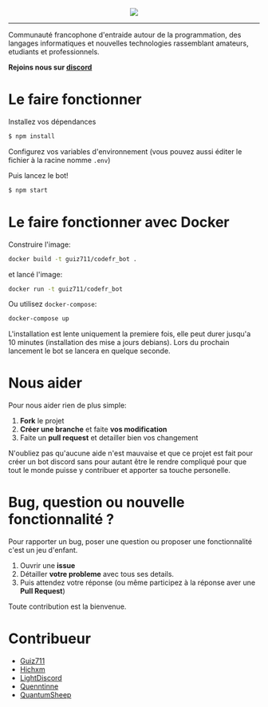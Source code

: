 <p align="center">  

  <img src="https://cdn.discordapp.com/icons/295219533944324098/ab16e3128fe85ca4af25d36c73608e2c.png">

  ----------

  Communauté francophone d'entraide autour de la programmation, des langages informatiques et nouvelles technologies rassemblant amateurs, etudiants et professionnels.

  **Rejoins nous sur [discord](https://discord.gg/DqjWcUc)**

</p>

# Le faire fonctionner

Installez vos dépendances
```bash
$ npm install
```

Configurez vos variables d'environnement (vous pouvez aussi éditer le fichier à la racine nomme `.env`)

Puis lancez le bot!
```bash
$ npm start
```

# Le faire fonctionner avec Docker

Construire l'image:
```bash
docker build -t guiz711/codefr_bot .
```

et lancé l'image:
```bash
docker run -t guiz711/codefr_bot
```

Ou utilisez `docker-compose`:
```bash
docker-compose up
```

L'installation est lente uniquement la premiere fois, elle peut durer
jusqu'a 10 minutes (installation des mise a jours debians). Lors du prochain lancement
le bot se lancera en quelque seconde.

# Nous aider

Pour nous aider rien de plus simple:

 1. **Fork** le projet
 2. **Créer une branche** et faite **vos modification**
 3. Faite un **pull request** et detailler bien vos changement

N'oubliez pas qu'aucune aide n'est mauvaise et que ce projet est fait pour créer un bot discord sans pour autant être le rendre compliqué pour que tout le monde puisse y contribuer et apporter sa touche personelle.

# Bug, question ou nouvelle fonctionnalité ?

Pour rapporter un bug, poser une question ou proposer une fonctionnalité c'est un jeu d'enfant.

1. Ouvrir une **issue**
2. Détailler **votre probleme** avec tous ses details.
3. Puis attendez votre réponse (ou même participez à la réponse aver une **Pull Request**)

Toute contribution est la bienvenue.

# Contribueur

 - [Guiz711](https://github.com/Guiz711)
 - [Hichxm](https://github.com/hichxm)
 - [LightDiscord](https://github.com/LightDiscord)
 - [Quenntinne](https://github.com/Quenntinne) 
 - [QuantumSheep](https://github.com/QuantumSheep)
